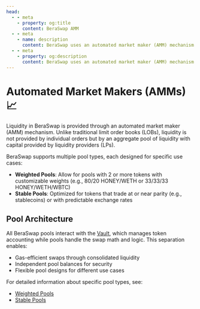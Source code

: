 ```yaml
---
head:
  - - meta
    - property: og:title
      content: BeraSwap AMM
  - - meta
    - name: description
      content: BeraSwap uses an automated market maker (AMM) mechanism with flexible pool types to provide liquidity and enable token swaps
  - - meta
    - property: og:description
      content: BeraSwap uses an automated market maker (AMM) mechanism with flexible pool types to provide liquidity and enable token swaps
---
```


# Automated Market Makers (AMMs) 📈

Liquidity in BeraSwap is provided through an automated market maker (AMM) mechanism. Unlike traditional limit order books (LOBs), liquidity is not provided by individual orders but by an aggregate pool of liquidity with capital provided by liquidity providers (LPs).

BeraSwap supports multiple pool types, each designed for specific use cases:

- **Weighted Pools**: Allow for pools with 2 or more tokens with customizable weights (e.g., 80/20 HONEY/WETH or 33/33/33 HONEY/WETH/WBTC)
- **Stable Pools**: Optimized for tokens that trade at or near parity (e.g., stablecoins) or with predictable exchange rates

## Pool Architecture

All BeraSwap pools interact with the [Vault](/learn/concepts/vault), which manages token accounting while pools handle the swap math and logic. This separation enables:

- Gas-efficient swaps through consolidated liquidity
- Independent pool balances for security
- Flexible pool designs for different use cases

For detailed information about specific pool types, see:

- [Weighted Pools](/learn/concepts/pools/weighted-pools)
- [Stable Pools](/learn/concepts/pools/stable-pools)
